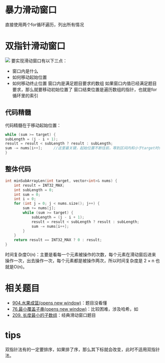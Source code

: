 # 暴力滑动窗口
直接使用两个for循环遍历，列出所有情况
# 双指针滑动窗口
![](https://code-thinking.cdn.bcebos.com/gifs/209.%E9%95%BF%E5%BA%A6%E6%9C%80%E5%B0%8F%E7%9A%84%E5%AD%90%E6%95%B0%E7%BB%84.gif)
要实现滑动窗口有以下三点：
* 窗口内是什么
* 如何移动起始位置
* 如何移动终止位置
窗口内是满足题目要求的数组
如果窗口内值已经满足题目要求，那么就要移动初始位置了
窗口结束位置是遍历数组的指针，也就是for循环里的索引
## 代码精髓
代码精髓在于移动起始位置：
```C++
while (sum >= target) {
subLength = (j - i + 1);
result = result < subLength ? result : subLength;
sum -= nums[i++];     //这里最关键，起始位置不断往前，等到区间内和小于target时停止
}
```
## 整体代码
```C++
int minSubArrayLen(int target, vector<int>& nums) {
	int result = INT32_MAX;
	int subLength = 0;
	int sum = 0;
	int i = 0;
	for (int j = 0; j < nums.size(); j++) {
		sum += nums[j];
		while (sum >= target) {
			subLength = (j - i + 1);
			result = result < subLength ? result : subLength;
			sum -= nums[i++];
		}
	}
	return result == INT32_MAX ? 0 : result;
}
```
时间复杂度O(n)：主要是看每一个元素被操作的次数，每个元素在滑动窗后进来操作一次，出去操作一次，每个元素都是被操作两次，所以时间复杂度是 2 × n 也就是O(n)。
# 相关题目
-   [904.水果成篮(opens new window)](https://leetcode.cn/problems/fruit-into-baskets/)：题目没看懂
-   [76.最小覆盖子串(opens new window)](https://leetcode.cn/problems/minimum-window-substring/)：比较困难，涉及哈希，如
-   [209. 长度最小的子数组](https://leetcode.cn/problems/minimum-size-subarray-sum/)：经典滑动窗口题目
# tips
双指针法有的一定要排序，如果排了序，那么其下标就会改变，此时不适用双指针法。